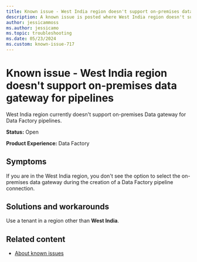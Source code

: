 ```yaml
---
title: Known issue - West India region doesn't support on-premises data gateway for data pipelines
description: A known issue is posted where West India region doesn't support on-premises data gateway for pipelines.
author: jessicammoss
ms.author: jessicamo
ms.topic: troubleshooting  
ms.date: 05/23/2024
ms.custom: known-issue-717
---
```


# Known issue - West India region doesn't support on-premises data gateway for pipelines

West India region currently doesn't support on-premises Data gateway for Data Factory pipelines.

**Status:** Open

**Product Experience:** Data Factory

## Symptoms

If you are in the West India region, you don't see the option to select the on-premises data gateway during the creation of a Data Factory pipeline connection.

## Solutions and workarounds

Use a tenant in a region other than **West India**.

## Related content

- [About known issues](https://support.fabric.microsoft.com/known-issues)
